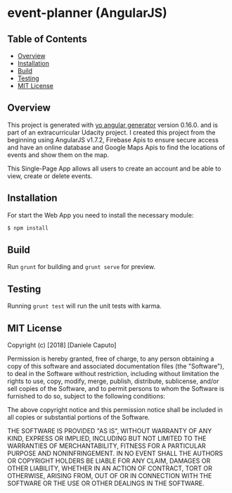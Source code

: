 # event-planner (AngularJS)

## Table of Contents

* [Overview](#overview)
* [Installation](#installation)
* [Build](#build)
* [Testing](#testing)
* [MIT License](#mit-license)

## Overview

This project is generated with [yo angular generator](https://github.com/yeoman/generator-angular)
version 0.16.0. and is part of an extracurricular Udacity project.
I created this project from the beginning using AngularJS v1.7.2,
Firebase Apis to ensure secure access and have an online database
and Google Maps Apis to find the locations of events and show them on the map.

This Single-Page App allows all users to create an account and be able to view, create or delete events.

## Installation

For start the Web App you need to install the necessary module:
```bash
$ npm install
```

## Build

Run `grunt` for building and `grunt serve` for preview.

## Testing

Running `grunt test` will run the unit tests with karma.

## MIT License

Copyright (c) [2018] [Daniele Caputo]

Permission is hereby granted, free of charge, to any person obtaining a copy
of this software and associated documentation files (the "Software"), to deal
in the Software without restriction, including without limitation the rights
to use, copy, modify, merge, publish, distribute, sublicense, and/or sell
copies of the Software, and to permit persons to whom the Software is
furnished to do so, subject to the following conditions:

The above copyright notice and this permission notice shall be included in all
copies or substantial portions of the Software.

THE SOFTWARE IS PROVIDED "AS IS", WITHOUT WARRANTY OF ANY KIND, EXPRESS OR
IMPLIED, INCLUDING BUT NOT LIMITED TO THE WARRANTIES OF MERCHANTABILITY,
FITNESS FOR A PARTICULAR PURPOSE AND NONINFRINGEMENT. IN NO EVENT SHALL THE
AUTHORS OR COPYRIGHT HOLDERS BE LIABLE FOR ANY CLAIM, DAMAGES OR OTHER
LIABILITY, WHETHER IN AN ACTION OF CONTRACT, TORT OR OTHERWISE, ARISING FROM,
OUT OF OR IN CONNECTION WITH THE SOFTWARE OR THE USE OR OTHER DEALINGS IN THE
SOFTWARE.